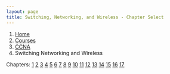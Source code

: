 ```yaml
---
layout: page
title: Switching, Networking, and Wireless - Chapter Select
---
```


<nav aria-label="breadcrumb">
  <ol class="breadcrumb">
    <li class="breadcrumb-item"><a href="../../../">Home</a></li>
    <li class="breadcrumb-item"><a href="../../">Courses</a></li>
    <li class="breadcrumb-item"><a href="../">CCNA</a></li>
    <li class="breadcrumb-item active" aria-current="page">Switching Networking and Wireless</li>
  </ol>
</nav>

Chapters: 
<a href="./1" class="btn btn-info" role="button">1</a>
<a href="./2" class="btn btn-info" role="button">2</a>
<a href="./3" class="btn btn-info" role="button">3</a>
<a href="#" class="btn btn-info" role="button">4</a>
<a href="#" class="btn btn-info" role="button">5</a>
<a href="#" class="btn btn-info" role="button">6</a>
<a href="#" class="btn btn-info" role="button">7</a>
<a href="#" class="btn btn-info" role="button">8</a>
<a href="#" class="btn btn-info" role="button">9</a>
<a href="#" class="btn btn-info" role="button">10</a>
<a href="#" class="btn btn-info" role="button">11</a>
<a href="#" class="btn btn-info" role="button">12</a>
<a href="#" class="btn btn-info" role="button">13</a>
<a href="#" class="btn btn-info" role="button">14</a>
<a href="#" class="btn btn-info" role="button">15</a>
<a href="#" class="btn btn-info" role="button">16</a>
<a href="#" class="btn btn-info" role="button">17</a>
